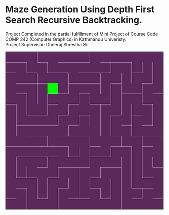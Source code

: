 # Maze Generation Using Depth First Search Recursive Backtracking.
<p>Project Completed in the partial fulfillment of Mini Project of Course Code COMP 342 (Computer Graphics) in Kathmandu Univeristy. <br>Project Supervisor: Dheeraj Shrestha Sir</p>
<img src = 'mazegenerated.png'>
